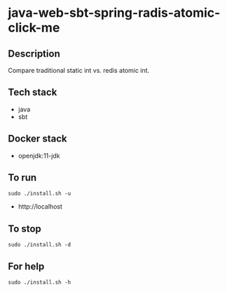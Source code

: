 # java-web-sbt-spring-radis-atomic-click-me

## Description
Compare traditional static int vs.
redis atomic int.

## Tech stack
- java
- sbt

## Docker stack
- openjdk:11-jdk

## To run
`sudo ./install.sh -u`
- http://localhost

## To stop
`sudo ./install.sh -d`

## For help
`sudo ./install.sh -h`
